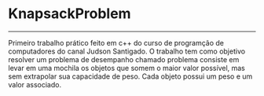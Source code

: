 # KnapsackProblem
***
Primeiro trabalho prático feito em c++ do curso de programção de computadores do canal Judson Santigado. O trabalho tem como objetivo resolver um problema de desempanho chamado problema 
consiste em levar em uma mochila os objetos que somem o maior valor possível, mas sem extrapolar sua capacidade de peso. Cada objeto possui um peso e um valor associado.
